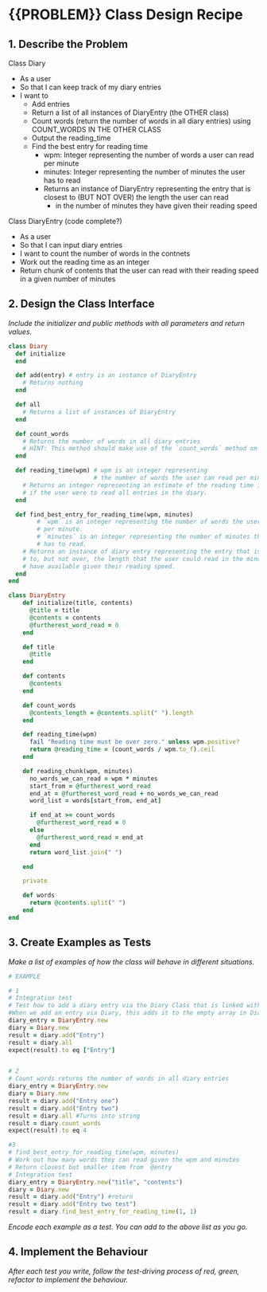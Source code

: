 # {{PROBLEM}} Class Design Recipe

## 1. Describe the Problem

Class Diary

- As a user
- So that I can keep track of my diary entries
- I want to
  - Add entries
  - Return a list of all instances of DiaryEntry (the OTHER class)
  - Count words (return the number of words in all diary entries) using COUNT_WORDS IN THE OTHER CLASS
  - Output the reading_time
  - Find the best entry for reading time
    - wpm: Integer representing the number of words a user can read per minute
    - minutes: Integer representing the number of minutes the user has to read
    - Returns an instance of DiaryEntry representing the entry that is closest to (BUT NOT OVER) the length the user can read
      - in the number of minutes they have given their reading speed

Class DiaryEntry (code complete?)

- As a user
- So that I can input diary entries
- I want to count the number of words in the contnets
- Work out the reading time as an integer
- Return chunk of contents that the user can read with their reading speed in a given number of minutes

## 2. Design the Class Interface

_Include the initializer and public methods with all parameters and return values._

```ruby
class Diary
  def initialize
  end

  def add(entry) # entry is an instance of DiaryEntry
    # Returns nothing
  end

  def all
    # Returns a list of instances of DiaryEntry
  end

  def count_words
    # Returns the number of words in all diary entries
    # HINT: This method should make use of the `count_words` method on DiaryEntry.
  end

  def reading_time(wpm) # wpm is an integer representing
                        # the number of words the user can read per minute
    # Returns an integer representing an estimate of the reading time in minutes
    # if the user were to read all entries in the diary.
  end

  def find_best_entry_for_reading_time(wpm, minutes)
        # `wpm` is an integer representing the number of words the user can read
        # per minute.
        # `minutes` is an integer representing the number of minutes the user
        # has to read.
    # Returns an instance of diary entry representing the entry that is closest
    # to, but not over, the length that the user could read in the minutes they
    # have available given their reading speed.
  end
end

class DiaryEntry
    def initialize(title, contents)
      @title = title
      @contents = contents
      @furtherest_word_read = 0
    end

    def title
      @title
    end

    def contents
      @contents
    end

    def count_words
      @contents_length = @contents.split(" ").length
    end

    def reading_time(wpm)
      fail "Reading time must be over zero." unless wpm.positive?
      return @reading_time = (count_words / wpm.to_f).ceil
    end

    def reading_chunk(wpm, minutes)
      no_words_we_can_read = wpm * minutes
      start_from = @furtherest_word_read
      end_at = @furtherest_word_read + no_words_we_can_read
      word_list = words[start_from, end_at]

      if end_at >= count_words
        @furtherest_word_read = 0
      else
        @furtherest_word_read = end_at
      end
      return word_list.join(" ")

    end

    private

    def words
      return @contents.split(" ")
    end
end


```

## 3. Create Examples as Tests

_Make a list of examples of how the class will behave in different situations._

```ruby
# EXAMPLE

# 1
# Integration test
# Test how to add a diary entry via the Diary Class that is linked with the Class DiaryEntry
#When we add an entry via Diary, this adds it to the empty array in Diary_Entry
diary_entry = DiaryEntry.new
diary = Diary.new
result = diary.add("Entry")
result = diary.all
expect(result).to eq ["Entry"]


# 2
# Count_words returns the number of words in all diary entries
diary_entry = DiaryEntry.new
diary = Diary.new
result = diary.add("Entry one")
result = diary.add("Entry two")
result = diary.all #Turns into string
result = diary.count_words
expect(result).to eq 4

#3
# find_best_entry_for_reading_time(wpm, minutes)
# Work out how many words they can read given the wpm and minutes
# Return closest but smaller item from  @entry
# Integration test
diary_entry = DiaryEntry.new("title", "contents")
diary = Diary.new
result = diary.add("Entry") #return
result = diary.add("Entry two test")
result = diary.find_best_entry_for_reading_time(1, 1)

```

_Encode each example as a test. You can add to the above list as you go._

## 4. Implement the Behaviour

_After each test you write, follow the test-driving process of red, green, refactor to implement the behaviour._
